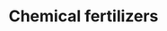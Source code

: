 ---
title: Chemical fertilizers
longTitle: 'Chemical fertilizers'
tags:
- gccommon
usedFor:
- "[[Fertilizers]]"
---